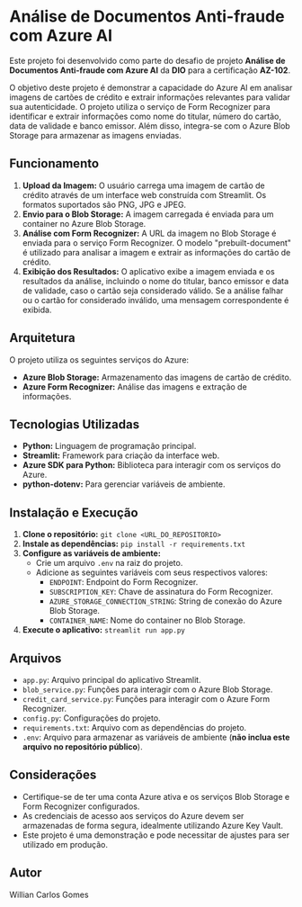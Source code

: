 # Análise de Documentos Anti-fraude com Azure AI

Este projeto foi desenvolvido como parte do desafio de projeto **Análise de Documentos Anti-fraude com Azure AI** da **DIO** para a certificação **AZ-102**.

O objetivo deste projeto é demonstrar a capacidade do Azure AI em analisar imagens de cartões de crédito e extrair informações relevantes para validar sua autenticidade. O projeto utiliza o serviço de Form Recognizer para identificar e extrair informações como nome do titular, número do cartão, data de validade e banco emissor. Além disso, integra-se com o Azure Blob Storage para armazenar as imagens enviadas.

## Funcionamento

1. **Upload da Imagem:** O usuário carrega uma imagem de cartão de crédito através de um interface web construída com Streamlit. Os formatos suportados são PNG, JPG e JPEG.
2. **Envio para o Blob Storage:** A imagem carregada é enviada para um container no Azure Blob Storage.
3. **Análise com Form Recognizer:** A URL da imagem no Blob Storage é enviada para o serviço Form Recognizer. O modelo "prebuilt-document" é utilizado para analisar a imagem e extrair as informações do cartão de crédito.
4. **Exibição dos Resultados:** O aplicativo exibe a imagem enviada e os resultados da análise, incluindo o nome do titular, banco emissor e data de validade, caso o cartão seja considerado válido. Se a análise falhar ou o cartão for considerado inválido, uma mensagem correspondente é exibida.

## Arquitetura

O projeto utiliza os seguintes serviços do Azure:

* **Azure Blob Storage:** Armazenamento das imagens de cartão de crédito.
* **Azure Form Recognizer:** Análise das imagens e extração de informações.

## Tecnologias Utilizadas

* **Python:** Linguagem de programação principal.
* **Streamlit:** Framework para criação da interface web.
* **Azure SDK para Python:** Biblioteca para interagir com os serviços do Azure.
* **python-dotenv:** Para gerenciar variáveis de ambiente.

## Instalação e Execução

1. **Clone o repositório:** `git clone <URL_DO_REPOSITORIO>`
2. **Instale as dependências:** `pip install -r requirements.txt`
3. **Configure as variáveis de ambiente:**
    * Crie um arquivo `.env` na raiz do projeto.
    * Adicione as seguintes variáveis com seus respectivos valores:
        * `ENDPOINT`: Endpoint do Form Recognizer.
        * `SUBSCRIPTION_KEY`: Chave de assinatura do Form Recognizer.
        * `AZURE_STORAGE_CONNECTION_STRING`: String de conexão do Azure Blob Storage.
        * `CONTAINER_NAME`: Nome do container no Blob Storage.
4. **Execute o aplicativo:** `streamlit run app.py`

## Arquivos

* `app.py`: Arquivo principal do aplicativo Streamlit.
* `blob_service.py`: Funções para interagir com o Azure Blob Storage.
* `credit_card_service.py`: Funções para interagir com o Azure Form Recognizer.
* `config.py`: Configurações do projeto.
* `requirements.txt`: Arquivo com as dependências do projeto.
* `.env`: Arquivo para armazenar as variáveis de ambiente (**não inclua este arquivo no repositório público**).

## Considerações

* Certifique-se de ter uma conta Azure ativa e os serviços Blob Storage e Form Recognizer configurados.
* As credenciais de acesso aos serviços do Azure devem ser armazenadas de forma segura, idealmente utilizando Azure Key Vault.
* Este projeto é uma demonstração e pode necessitar de ajustes para ser utilizado em produção.

## Autor
Willian Carlos Gomes